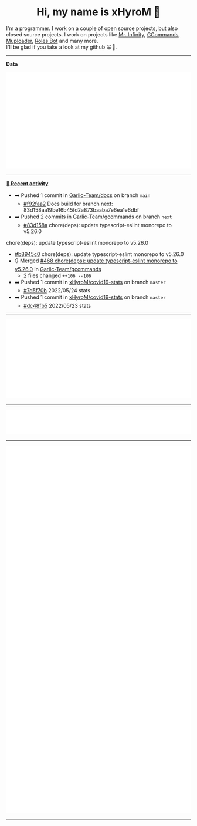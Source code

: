 <p align="center">
    <!-- <img src="https://avatars.githubusercontent.com/u/56601352" width="192" alt="hyro's pfp" /> -->
    <h1 align="center">Hi, my name is xHyroM 👋</h1>
</p>

I'm a programmer. I work on a couple of open source projects, but also closed source projects. I work on projects like [Mr. Infinity](https://discord.com/oauth2/authorize?client_id=720321585625694239&scope=bot%20applications.commands&permissions=8&redirect_uri=https://blobs.gq/imanager&prompt=consent&response_type=code), [GCommands](https://github.com/Garlic-Team/GCommands), [Muploader](https://github.com/xHyroM/Muploder), [Roles Bot](https://github.com/xHyroM/roles-bot) and many more.  
I'll be glad if you take a look at my github 😀👀.

___
**Data**

<img src="https://github.com/xHyroM/xHyroM/blob/master/.cache/base.svg">

___

**[📰 Recent activity](https://github.com/xHyroM)**
* ➡️ Pushed 1 commit in [Garlic-Team/docs](https://github.com/Garlic-Team/docs) on branch `main`
  * [#f92faa2](https://github.com/Garlic-Team/docs/commit/f92faa2) Docs build for branch next: 83d158aa19be16b45fd2a873baaba7e6ea1e6dbf
* ➡️ Pushed 2 commits in [Garlic-Team/gcommands](https://github.com/Garlic-Team/gcommands) on branch `next`
  * [#83d158a](https://github.com/Garlic-Team/gcommands/commit/83d158a) chore(deps): update typescript-eslint monorepo to v5.26.0

chore(deps): update typescript-eslint monorepo to v5.26.0
  * [#b8945c0](https://github.com/Garlic-Team/gcommands/commit/b8945c0) chore(deps): update typescript-eslint monorepo to v5.26.0
* 🔃 Merged [#468 chore(deps): update typescript-eslint monorepo to v5.26.0](https://github.com/Garlic-Team/gcommands/pull/468) in [Garlic-Team/gcommands](https://github.com/Garlic-Team/gcommands)
  * 2 files changed `++106 --106`
* ➡️ Pushed 1 commit in [xHyroM/covid19-stats](https://github.com/xHyroM/covid19-stats) on branch `master`
  * [#7d5f70b](https://github.com/xHyroM/covid19-stats/commit/7d5f70b) 2022/05/24 stats
* ➡️ Pushed 1 commit in [xHyroM/covid19-stats](https://github.com/xHyroM/covid19-stats) on branch `master`
  * [#dc48fb5](https://github.com/xHyroM/covid19-stats/commit/dc48fb5) 2022/05/23 stats


___

<img src="https://github.com/xHyroM/xHyroM/blob/master/.cache/isocalendar.svg">

___

<img src="https://github.com/xHyroM/xHyroM/blob/master/.cache/languages.svg">

___

<img src="https://github.com/xHyroM/xHyroM/blob/master/.cache/achievements.svg">

___
